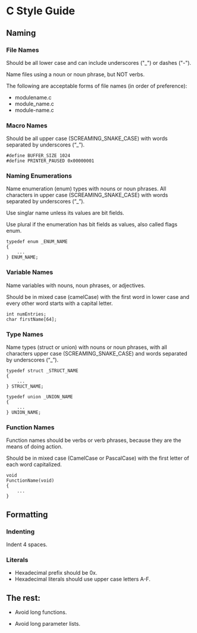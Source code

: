 # C Style Guide

## Naming

### File Names

Should be all lower case and can include underscores ("_") or dashes ("-").

Name files using a noun or noun phrase, but NOT verbs.

The following are acceptable forms of file names (in order of preference):

* modulename.c
* module_name.c
* module-name.c

### Macro Names

Should be all upper case (SCREAMING_SNAKE_CASE) with words separated by
underscores (“_”).

```
#define BUFFER_SIZE 1024
#define PRINTER_PAUSED 0x00000001
```

### Naming Enumerations

Name enumeration (enum) types with nouns or noun phrases. All characters
in upper case (SCREAMING_SNAKE_CASE) with words separated by underscores (“_”).

Use singlar name unless its values are bit fields.

Use plural if the enumeration has bit fields as values, also called flags enum.

```
typedef enum _ENUM_NAME
{
    ...
} ENUM_NAME;
```

### Variable Names

Name variables with nouns, noun phrases, or adjectives.

Should be in mixed case (camelCase) with the first word in lower case and
every other word starts with a capital letter.

```
int numEntries;
char firstName[64];
```

### Type Names

Name types (struct or union) with nouns or noun phrases, with all characters
upper case (SCREAMING_SNAKE_CASE) and words separated by underscores (“_”).

```
typedef struct _STRUCT_NAME
{
    ...
} STRUCT_NAME;
```

```
typedef union _UNION_NAME
{
    ...
} UNION_NAME;
```

### Function Names

Function names should be verbs or verb phrases, because they are the means of doing action.

Should be in mixed case (CamelCase or PascalCase) with the first letter
of each word capitalized.

```
void
FunctionName(void)
{
    ...
}
```

## Formatting

### Indenting

Indent 4 spaces.

### Literals

* Hexadecimal prefix should be 0x.
* Hexadecimal literals should use upper case letters A-F.

## The rest:

* Avoid long functions.

* Avoid long parameter lists.
